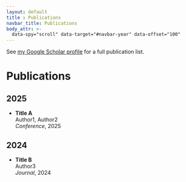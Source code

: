 ```yaml
---
layout: default
title : Publications
navbar_title: Publications
body_attr: >-
  data-spy="scroll" data-target="#navbar-year" data-offset="100"
---
```


<!-- {% assign pubs_by_year = site.publications | sort: "date" | reverse | group_by_exp: "item", "item.date | date: '%Y'" %}

<div class="row">
    <div class="col-12 col-lg-10">
        {% for year in pubs_by_year %}
        {% assign num_papers = year.items | size %}
        <h2 class="pt-4" id="year-{{ year.name }}">{{ year.name }}</h2>
        <div class="my-0 p-0 bg-white shadow-sm rounded-sm">
            {% for item in year.items %}
                {% include widgets/publication_item.html item=item hide_bottom_border=forloop.last first=forloop.first last=forloop.last %}
            {% endfor %}
        </div>
        {% endfor %}
    </div>

    <div class="col-2 d-none d-lg-block">
        <div id="navbar-year" class="nav nav-pills flex-column sticky-top" style="top: 80px">
            {% for year in pubs_by_year %}
            <a class="nav-link d-block" href="#year-{{ year.name }}">{{ year.name }}</a>
            {% endfor %}
        </div>
    </div>

</div> -->


See <a href="https://scholar.google.com/citations?user=b7rFzfgAAAAJ&hl=en">my Google Scholar profile</a> for a full publication list.



# Publications

## 2025
- **Title A**  
  Author1, Author2  
  *Conference*, 2025

## 2024
- **Title B**  
  Author3  
  *Journal*, 2024